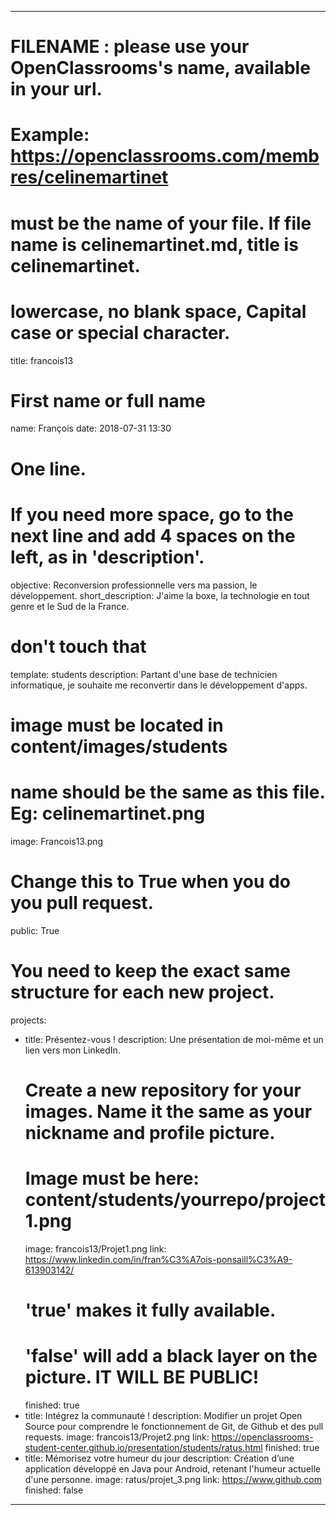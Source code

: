 ---

# FILENAME : please use your OpenClassrooms's name, available in your url.
# Example: https://openclassrooms.com/membres/celinemartinet
# must be the name of your file. If file name is celinemartinet.md, title is celinemartinet.
# lowercase, no blank space, Capital case or special character.
title: francois13

# First name or full name
name: François
date: 2018-07-31 13:30

# One line.
# If you need more space, go to the next line and add 4 spaces on the left, as in 'description'.
objective: Reconversion professionnelle vers ma passion, le développement.
short_description: J'aime la boxe, la technologie en tout genre et le Sud de la France.

# don't touch that
template: students
description:
    Partant d'une base de technicien informatique, je souhaite me reconvertir dans le développement d'apps.

# image must be located in content/images/students
# name should be the same as this file. Eg: celinemartinet.png
image: Francois13.png

# Change this to True when you do you pull request.
public: True

# You need to keep the exact same structure for each new project.
projects:
  - title: Présentez-vous !
    description: Une présentation de moi-même et un lien vers mon LinkedIn.
    # Create a new repository for your images. Name it the same as your nickname and profile picture.
    # Image must be here: content/students/yourrepo/project1.png
    image: francois13/Projet1.png
    link: https://www.linkedin.com/in/fran%C3%A7ois-ponsaill%C3%A9-613903142/
    # 'true' makes it fully available.
    # 'false' will add a black layer on the picture. IT WILL BE PUBLIC!
    finished: true
  - title: Intégrez la communauté !
    description: Modifier un projet Open Source pour comprendre le fonctionnement de Git, de Github et des pull requests. 
    image: francois13/Projet2.png
    link: https://openclassrooms-student-center.github.io/presentation/students/ratus.html
    finished: true
  - title: Mémorisez votre humeur du jour
    description: Création d’une application développé en Java pour Android, retenant l'humeur actuelle d'une personne.
    image: ratus/projet_3.png
    link: https://www.github.com
    finished: false
---